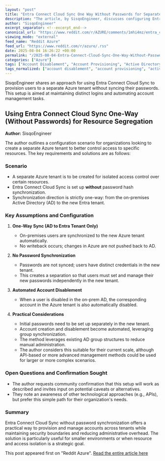```yaml
---
layout: "post"
title: "Entra Connect Cloud Sync One Way Without Passwords for Separate Tenant Access"
description: "The article, by SisqoEngineer, discusses configuring Entra Connect Cloud Sync to synchronize users from on-premises AD to a new Entra tenant without password hash sync. The approach aims to create distinct logins for users, disable users when disabled on-prem, and simplify access management, especially for resource segregation."
author: "SisqoEngineer"
excerpt_separator: <!--excerpt_end-->
canonical_url: "https://www.reddit.com/r/AZURE/comments/1mhi4mz/entra_connect_cloud_sync_one_way_wo_passwords/"
viewing_mode: "external"
feed_name: "Reddit Azure"
feed_url: "https://www.reddit.com/r/azure/.rss"
date: 2025-08-04 16:26:22 +00:00
permalink: "/2025-08-04-Entra-Connect-Cloud-Sync-One-Way-Without-Passwords-for-Separate-Tenant-Access.html"
categories: ["Azure"]
tags: ["Account Disablement", "Account Provisioning", "Active Directory", "Azure", "Cloud Sync", "Community", "Entra Connect", "Password Hash Sync", "Resource Access", "Tenant", "User Management"]
tags_normalized: ["account disablement", "account provisioning", "active directory", "azure", "cloud sync", "community", "entra connect", "password hash sync", "resource access", "tenant", "user management"]
---
```


SisqoEngineer shares an approach for using Entra Connect Cloud Sync to provision users to a separate Azure tenant without syncing their passwords. This setup is aimed at maintaining distinct logins and automating account management tasks.<!--excerpt_end-->

## Using Entra Connect Cloud Sync One-Way (Without Passwords) for Resource Segregation

**Author:** SisqoEngineer

The author outlines a configuration scenario for organizations looking to create a separate Azure tenant to better control access to specific resources. The key requirements and solutions are as follows:

### Scenario

- A separate Azure tenant is to be created for isolated access control over certain resources.
- Entra Connect Cloud Sync is set up **without** password hash synchronization.
- Synchronization direction is strictly one-way: from the on-premises Active Directory (AD) to the new Entra tenant.

### Key Assumptions and Configuration

1. **One-Way Sync (AD to Entra Tenant Only)**
   - On-premises users are synchronized to the new Azure tenant automatically.
   - No writeback occurs; changes in Azure are not pushed back to AD.

2. **No Password Synchronization**
   - Passwords are not synced; users have distinct credentials in the new tenant.
   - This creates a separation so that users must set and manage their new passwords independently in the new tenant.

3. **Automated Account Disablement**
   - When a user is disabled in the on-prem AD, the corresponding account in the Azure tenant is also automatically disabled.

4. **Practical Considerations**
   - Initial passwords need to be set up separately in the new tenant.
   - Account creation and disablement become automated, leveraging group synchronization.
   - The method leverages existing AD group structures to reduce manual administration.
   - The author considers this suitable for their current scale, although API-based or more advanced management methods could be used for larger or more complex scenarios.

### Open Questions and Confirmation Sought

- The author requests community confirmation that this setup will work as described and invites input on potential caveats or alternatives.
- They note an awareness of other technological approaches (e.g., APIs), but prefer this simple path for their organization's needs.

### Summary

Entra Connect Cloud Sync without password synchronization offers a practical way to provision and manage accounts across tenants while maintaining security boundaries and reducing administrative overhead. The solution is particularly useful for smaller environments or when resource and access isolation is a strategic goal.

This post appeared first on "Reddit Azure". [Read the entire article here](https://www.reddit.com/r/AZURE/comments/1mhi4mz/entra_connect_cloud_sync_one_way_wo_passwords/)
